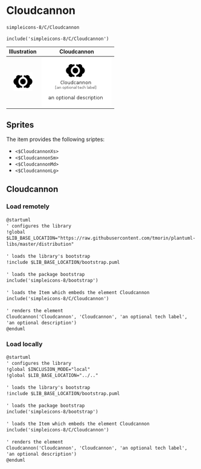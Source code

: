 # Cloudcannon


```text
simpleicons-8/C/Cloudcannon
```

```text
include('simpleicons-8/C/Cloudcannon')
```



| Illustration | Cloudcannon |
| :---: | :---: |
| ![illustration for Illustration](../../simpleicons-8/C/Cloudcannon.png) | ![illustration for Cloudcannon](../../simpleicons-8/C/Cloudcannon.Local.png) |



## Sprites
The item provides the following sriptes:

- `<$CloudcannonXs>`
- `<$CloudcannonSm>`
- `<$CloudcannonMd>`
- `<$CloudcannonLg>`





## Cloudcannon

### Load remotely
```plantuml
@startuml
' configures the library
!global $LIB_BASE_LOCATION="https://raw.githubusercontent.com/tmorin/plantuml-libs/master/distribution"

' loads the library's bootstrap
!include $LIB_BASE_LOCATION/bootstrap.puml

' loads the package bootstrap
include('simpleicons-8/bootstrap')

' loads the Item which embeds the element Cloudcannon
include('simpleicons-8/C/Cloudcannon')

' renders the element
Cloudcannon('Cloudcannon', 'Cloudcannon', 'an optional tech label', 'an optional description')
@enduml
```

### Load locally
```plantuml
@startuml
' configures the library
!global $INCLUSION_MODE="local"
!global $LIB_BASE_LOCATION="../.."

' loads the library's bootstrap
!include $LIB_BASE_LOCATION/bootstrap.puml

' loads the package bootstrap
include('simpleicons-8/bootstrap')

' loads the Item which embeds the element Cloudcannon
include('simpleicons-8/C/Cloudcannon')

' renders the element
Cloudcannon('Cloudcannon', 'Cloudcannon', 'an optional tech label', 'an optional description')
@enduml
```

